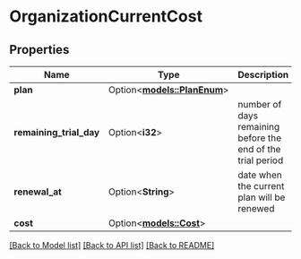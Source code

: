 # OrganizationCurrentCost

## Properties

Name | Type | Description | Notes
------------ | ------------- | ------------- | -------------
**plan** | Option<[**models::PlanEnum**](PlanEnum.md)> |  | [optional]
**remaining_trial_day** | Option<**i32**> | number of days remaining before the end of the trial period | [optional]
**renewal_at** | Option<**String**> | date when the current plan will be renewed | [optional][readonly]
**cost** | Option<[**models::Cost**](Cost.md)> |  | [optional]

[[Back to Model list]](../README.md#documentation-for-models) [[Back to API list]](../README.md#documentation-for-api-endpoints) [[Back to README]](../README.md)


